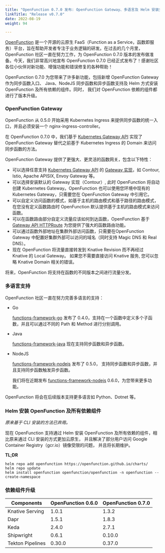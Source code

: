 ```yaml
---
title: "OpenFunction 0.7.0 发布: OpenFunction Gateway、多语言及 Helm 安装支持"
linkTitle: "Release v0.7.0"
date: 2022-08-19
weight: 94

---
```

[OpenFunction](https://github.com/OpenFunction/OpenFunction) 是一个开源的云原生 FaaS（Function as a
Service，函数即服务）平台，旨在帮助开发者专注于业务逻辑的研发。在过去的几个月里，OpenFunction 社区一直在努力工作，为 OpenFunction 0.7.0 版本的发布做准备。今天，我们非常高兴地宣布
OpenFunction 0.7.0 已经正式发布了！感谢社区各位小伙伴对新功能、增强功能和错误修复的各种帮助！

OpenFunction 0.7.0 为您带来了许多新功能，包括新增 OpenFunction Gateway 作为同步函数入口、 Java、NodeJS 同步函数和异步函数支持及 Helm 方式安装 OpenFunction
及所有依赖的组件。同时， 我们对 OpenFunction 依赖的组件都进行了版本升级。

### OpenFunction Gateway

OpenFunction 从 0.5.0 开始采用 Kubernetes Ingress 来提供同步函数的统一入口，并且必须安装一个 nginx-ingress-controller。

在 OpenFunction 0.7.0 中，我们基于 [Kubernetes Gateway API](https://gateway-api.sigs.k8s.io/) 实现了 OpenFunction Gateway 替代之前基于
Kubernetes Ingress 的 Domain 来访问同步函数的方法。

OpenFunction Gateway 提供了更强大、更灵活的函数网关，包含以下特性：

- 可以选择任意支持 [Kubernetes Gateway API](https://gateway-api.sigs.k8s.io/) 的 [Gateway 实现](https://gteaway-api.sigs.k8s.io/implementations/)，如 Contour, Istio, Apache APISIX, Envoy Gateway 等。
- 可以选择安装默认的 Gateway 实现（Contour）, 此时 OpenFunction 将自动创建 Kubernetes Gateway。OpenFunction 也可以使用您环境中现有的 Kubernetes Gateway，只需要您在 OpenFunction Gateway 中引用它。
- 可以自定义访问函数的模式，如基于主机的路由模式和基于路径的路由模式，在您没有定义函数路由时 OpenFunction 默认提供基于主机的路由模式来访问函数。
- 可以在函数路由部分自定义流量应该如何到达函数，OpenFunction 基于 [Gateway API HTTPRoute](https://gateway-api.sigs.k8s.io/api-types/httproute/) 为您提供了强大的函数路由功能。
- 可以通过函数外部地址在集群外部访问函数，只需要在OpenFunction Gateway 中配置好集群外部可以访问的域名（同时支持 Magic DNS 和 Real DNS）。
- 现在 OpenFunction 将流量直接转发到 Knative Revision 而不再经过 Knative 的 Local Gateway。 如果您不需要直接访问 Knative 服务, 您可以忽略 Knative Domain 相关的错误。

将来，OpenFunction 将支持在函数的不同版本之间进行流量分发。

### 多语言支持
OpenFunction 社区一直在努力完善多语言的支持：
- Go

  [functions-framework-go](https://github.com/OpenFunction/functions-framework-go) 发布了 0.4.0，支持在一个函数中定义多个子函数，并且可以通过不同的 Path 和 Method 进行分别调用。

- Java
  
  [functions-framework-java](https://github.com/OpenFunction/functions-framework-java) 现在支持同步函数和异步函数。

- NodeJS

  [functions-framework-nodejs](https://github.com/OpenFunction/functions-framework-nodejs) 发布了 0.5.0， 支持同步函数和异步函数，并且支持同步函数触发异步函数。

  我们将在近期发布 [functions-framework-nodejs](https://github.com/OpenFunction/functions-framework-nodejs) 0.6.0，为您带来更多功能。

OpenFunction 将会在后续版本支持更多语言如 Python、Dotnet 等。

### Helm 安装 OpenFunction 及所有依赖组件

_原来基于 CLI 安装的方法已弃用。_

现在 OpenFunction 支持通过 Helm 安装 OpenFunction 及所有依赖的组件，相比原来通过 CLI 安装的方式更加云原生， 并且解决了部分用户访问 Google Container Registry（gcr.io）镜像受限的问题， 并且将长期维护。

**TL;DR**
```
helm repo add openfunction https://openfunction.github.io/charts/
helm repo update
helm install openfunction openfunction/openfunction -n openfunction --create-namespace
```

### 依赖组件升级

| Components             | OpenFunction 0.6.0 | OpenFunction 0.7.0 |
| ---------------------- |--------------------|--------------------|
| Knative Serving        | 1.0.1              | 1.3.2              |
| Dapr                   | 1.5.1              | 1.8.3              |
| Keda                   | 2.4.0              | 2.7.1              |
| Shipwright             | 0.6.1              | 0.10.0             |
| Tekton Pipelines       | 0.30.0             | 0.37.0             |
